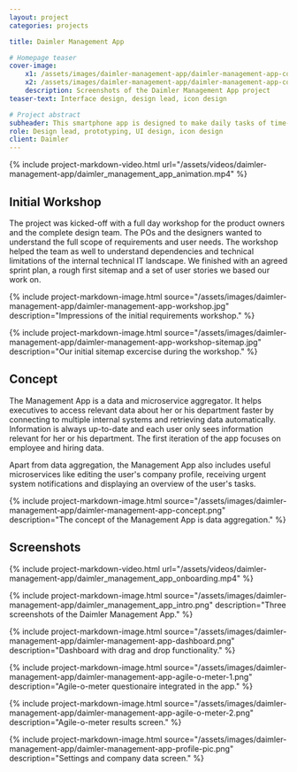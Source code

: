 ```yaml
---
layout: project
categories: projects

title: Daimler Management App

# Homepage teaser
cover-image:
    x1: /assets/images/daimler-management-app/daimler-management-app-cover.jpg
    x2: /assets/images/daimler-management-app/daimler-management-app-cover@2x.jpg
    description: Screenshots of the Daimler Management App project
teaser-text: Interface design, design lead, icon design

# Project abstract
subheader: This smartphone app is designed to make daily tasks of time-poor and task overloaded executives at Daimler easier and more efficient. The app helps managers, who have to work across several disconnected systems, by combining data, notifications and to-dos into one practical app.
role: Design lead, prototyping, UI design, icon design
client: Daimler
---
```


{% include project-markdown-video.html url="/assets/videos/daimler-management-app/daimler_management_app_animation.mp4" %}

Initial Workshop
----------------

The project was kicked-off with a full day workshop for the product owners and the complete design team. The POs and the designers wanted to understand the full scope of requirements and user needs. The workshop helped the team as well to understand dependencies and technical limitations of the internal technical IT landscape. We finished with an agreed sprint plan, a rough first sitemap and a set of user stories we based our work on.

{% include project-markdown-image.html source="/assets/images/daimler-management-app/daimler-management-app-workshop.jpg" description="Impressions of the initial requirements workshop." %}

{% include project-markdown-image.html source="/assets/images/daimler-management-app/daimler-management-app-workshop-sitemap.jpg" description="Our initial sitemap excercise during the workshop." %}

Concept
-------

The Management App is a data and microservice aggregator. It helps executives to access relevant data about her or his department faster by connecting to multiple internal systems and retrieving data automatically. Information is always up-to-date and each user only sees information relevant for her or his department. The first iteration of the app focuses on employee and hiring data.

Apart from data aggregation, the Management App also includes useful microservices like editing the user's company profile, receiving urgent system notifications and displaying an overview of the user's tasks.

{% include project-markdown-image.html source="/assets/images/daimler-management-app/daimler-management-app-concept.png" description="The concept of the Management App is data aggregation." %}

Screenshots
-----------

{% include project-markdown-video.html url="/assets/videos/daimler-management-app/daimler_management_app_onboarding.mp4" %}

{% include project-markdown-image.html source="/assets/images/daimler-management-app/daimler_management_app_intro.png" description="Three screenshots of the Daimler Management App." %}

{% include project-markdown-image.html source="/assets/images/daimler-management-app/daimler-management-app-dashboard.png" description="Dashboard with drag and drop functionality." %}

{% include project-markdown-image.html source="/assets/images/daimler-management-app/daimler-management-app-agile-o-meter-1.png" description="Agile-o-meter questionaire integrated in the app." %}

{% include project-markdown-image.html source="/assets/images/daimler-management-app/daimler-management-app-agile-o-meter-2.png" description="Agile-o-meter results screen." %}

{% include project-markdown-image.html source="/assets/images/daimler-management-app/daimler-management-app-profile-pic.png" description="Settings and company data screen." %}